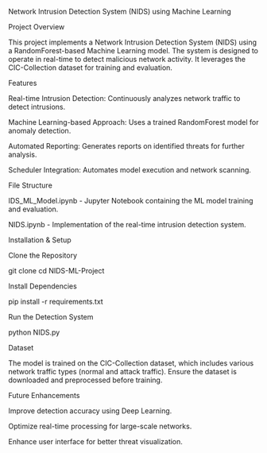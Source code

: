 Network Intrusion Detection System (NIDS) using Machine Learning

Project Overview

This project implements a Network Intrusion Detection System (NIDS) using a RandomForest-based Machine Learning model. The system is designed to operate in real-time to detect malicious network activity. It leverages the CIC-Collection dataset for training and evaluation.

Features

Real-time Intrusion Detection: Continuously analyzes network traffic to detect intrusions.

Machine Learning-based Approach: Uses a trained RandomForest model for anomaly detection.

Automated Reporting: Generates reports on identified threats for further analysis.

Scheduler Integration: Automates model execution and network scanning.

File Structure

IDS_ML_Model.ipynb - Jupyter Notebook containing the ML model training and evaluation.

NIDS.ipynb - Implementation of the real-time intrusion detection system.

Installation & Setup

Clone the Repository

git clone <repository-url>
cd NIDS-ML-Project

Install Dependencies

pip install -r requirements.txt

Run the Detection System

python NIDS.py

Dataset

The model is trained on the CIC-Collection dataset, which includes various network traffic types (normal and attack traffic). Ensure the dataset is downloaded and preprocessed before training.

Future Enhancements

Improve detection accuracy using Deep Learning.

Optimize real-time processing for large-scale networks.

Enhance user interface for better threat visualization.
